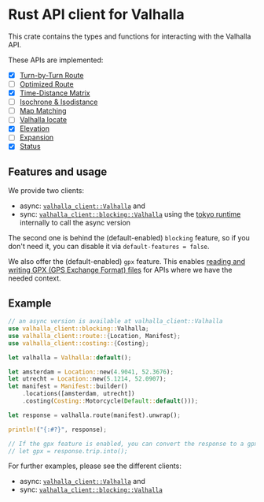 # Rust API client for Valhalla

This crate contains the types and functions for interacting with the Valhalla API.

These APIs are implemented:
- [x] [Turn-by-Turn Route](https://valhalla.github.io/valhalla/api/turn-by-turn/overview/)
- [ ] [Optimized Route](https://valhalla.github.io/valhalla/api/optimized/api-reference/)
- [x] [Time-Distance Matrix](https://valhalla.github.io/valhalla/api/matrix/api-reference/)
- [ ] [Isochrone & Isodistance](https://valhalla.github.io/valhalla/api/isochrone/api-reference/)
- [ ] [Map Matching](https://valhalla.github.io/valhalla/api/map-matching/api-reference/)
- [ ] [Valhalla locate](https://valhalla.github.io/valhalla/api/locate/api-reference/)
- [x] [Elevation](https://valhalla.github.io/valhalla/api/elevation/api-reference/)
- [ ] [Expansion](https://valhalla.github.io/valhalla/api/expansion/api-reference/)
- [x] [Status](https://valhalla.github.io/valhalla/api/status/api-reference/)

## Features and usage

We provide two clients:
- async: [`valhalla_client::Valhalla`](https://docs.rs/valhalla-client/latest/valhalla_client/struct.Valhalla.html) and
- sync: [`valhalla_client::blocking::Valhalla`](https://docs.rs/valhalla-client/latest/valhalla_client/blocking/struct.Valhalla.html) using the [tokyo runtime](https://tokio.rs/) internally to call the async version

The second one is behind the (default-enabled) `blocking` feature, so if you don't need it, you can disable it via `default-features = false`.

We also offer the (default-enabled) `gpx` feature.
This enables [reading and writing GPX (GPS Exchange Format) files](https://docs.rs/gpx/latest/gpx/) for APIs where we have the needed context.

## Example

```rust
// an async version is available at valhalla_client::Valhalla
use valhalla_client::blocking::Valhalla;
use valhalla_client::route::{Location, Manifest};
use valhalla_client::costing::{Costing};

let valhalla = Valhalla::default();

let amsterdam = Location::new(4.9041, 52.3676);
let utrecht = Location::new(5.1214, 52.0907);
let manifest = Manifest::builder()
    .locations([amsterdam, utrecht])
    .costing(Costing::Motorcycle(Default::default()));

let response = valhalla.route(manifest).unwrap();

println!("{:#?}", response);

// If the gpx feature is enabled, you can convert the response to a gpx::Gpx object
// let gpx = response.trip.into();
```

For further examples, please see the different clients:
- async: [`valhalla_client::Valhalla`](https://docs.rs/valhalla-client/latest/valhalla_client/struct.Valhalla.html) and
- sync: [`valhalla_client::blocking::Valhalla`](https://docs.rs/valhalla-client/latest/valhalla_client/blocking/struct.Valhalla.html)


